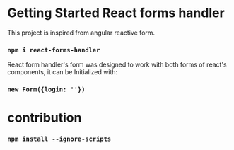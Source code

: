 # Getting Started React forms handler

This project is inspired from angular reactive form. 

### `npm i react-forms-handler`

React form handler's form was designed to work with both forms of react's components, it can be Initialized with:

### `new Form({login: ''})`

# contribution

### `npm install --ignore-scripts`